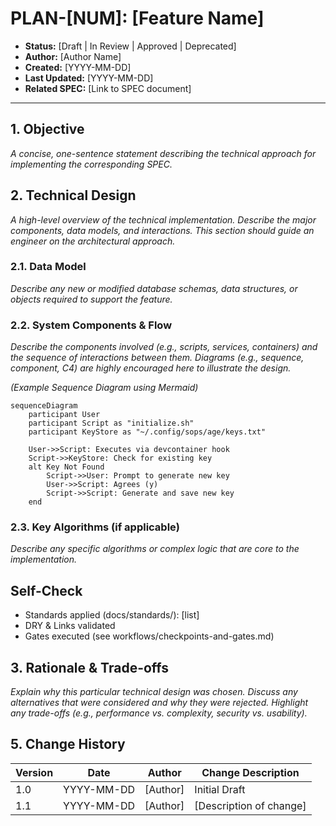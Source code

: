 # PLAN-[NUM]: [Feature Name]

*   **Status:** [Draft | In Review | Approved | Deprecated]
*   **Author:** [Author Name]
*   **Created:** [YYYY-MM-DD]
*   **Last Updated:** [YYYY-MM-DD]
*   **Related SPEC:** [Link to SPEC document]

---

## 1. Objective

*A concise, one-sentence statement describing the technical approach for implementing the corresponding SPEC.*

## 2. Technical Design

*A high-level overview of the technical implementation. Describe the major components, data models, and interactions. This section should guide an engineer on the architectural approach.*

### 2.1. Data Model

*Describe any new or modified database schemas, data structures, or objects required to support the feature.*

### 2.2. System Components & Flow

*Describe the components involved (e.g., scripts, services, containers) and the sequence of interactions between them. Diagrams (e.g., sequence, component, C4) are highly encouraged here to illustrate the design.*

*(Example Sequence Diagram using Mermaid)*
```mermaid
sequenceDiagram
    participant User
    participant Script as "initialize.sh"
    participant KeyStore as "~/.config/sops/age/keys.txt"

    User->>Script: Executes via devcontainer hook
    Script->>KeyStore: Check for existing key
    alt Key Not Found
        Script->>User: Prompt to generate new key
        User->>Script: Agrees (y)
        Script->>Script: Generate and save new key
    end
```

### 2.3. Key Algorithms (if applicable)

*Describe any specific algorithms or complex logic that are core to the implementation.*

## Self-Check

- Standards applied (docs/standards/): [list]
- DRY & Links validated
- Gates executed (see workflows/checkpoints-and-gates.md)

## 3. Rationale & Trade-offs

*Explain why this particular technical design was chosen. Discuss any alternatives that were considered and why they were rejected. Highlight any trade-offs (e.g., performance vs. complexity, security vs. usability).*

## 5. Change History

| Version | Date | Author | Change Description |
|---|---|---|---|
| 1.0 | YYYY-MM-DD | [Author] | Initial Draft |
| 1.1 | YYYY-MM-DD | [Author] | [Description of change] |*
